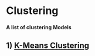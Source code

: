 # Clustering
#### A list of clustering Models

## 1) [K-Means Clustering](https://github.com/souvikb07/Machine-Learning/tree/master/Clustering/K-Means%20Clustering)
